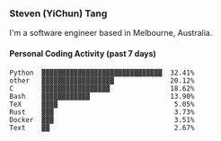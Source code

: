 ### Steven (YiChun) Tang

I'm a software engineer based in Melbourne, Australia.

#### Personal Coding Activity (past 7 days)
```
Python  ▓▓▓▓▓▓▓▓▓▓▓▓▓▓▓▓▓▓▓▓▓▓▓▓▓▓▓▓▓▓  32.41%
other   ▓▓▓▓▓▓▓▓▓▓▓▓▓▓▓▓▓▓              20.12%
C       ▓▓▓▓▓▓▓▓▓▓▓▓▓▓▓▓▓               18.62%
Bash    ▓▓▓▓▓▓▓▓▓▓▓▓                    13.90%
TeX     ▓▓▓▓                             5.05%
Rust    ▓▓▓                              3.73%
Docker  ▓▓▓                              3.51%
Text    ▓▓                               2.67%
```
